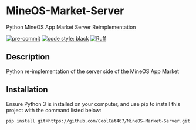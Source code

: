 # MineOS-Market-Server
Python MineOS App Market Server Reimplementation

<!-- BADGIE TIME -->

[![pre-commit](https://img.shields.io/badge/pre--commit-enabled-brightgreen?logo=pre-commit)](https://github.com/pre-commit/pre-commit)
[![code style: black](https://img.shields.io/badge/code_style-black-000000.svg)](https://github.com/psf/black)
[![Ruff](https://img.shields.io/endpoint?url=https://raw.githubusercontent.com/astral-sh/ruff/main/assets/badge/v2.json)](https://github.com/astral-sh/ruff)

<!-- END BADGIE TIME -->

## Description
Python re-implementation of the server side of the MineOS App Market

## Installation
Ensure Python 3 is installed on your computer, and use pip to
install this project with the command listed below:

```bash
pip install git+https://github.com/CoolCat467/MineOS-Market-Server.git
```
